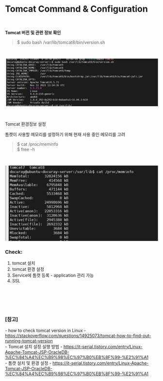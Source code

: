 # Tomcat Command & Configuration


<br>

**Tomcat 버전 및 관련 정보 확인**
> $ sudo bash /var/lib/tomcat8/bin/version.sh

<br>

![tomcat_version.JPG](img/tomcat_version.JPG)


<br>

Tomcat 환경정보 설정

톰켓이 사용할 메모리를 설정하기 위해 현재 사용 중인 메모리를 고려 <br>

> $ cat /proc/meminfo <br>
> $ free -h

<br>

![server_memory.jpg](img/server_memory.jpg)



### Check: 
1. tomcat 설치
2. tomcat 환경 설정
3. Service에 톰캣 등록 - application 관리 가능
4. SSL 


<br><br>
<br><br>

### [참고] <br>
  *-* how to check tomcat version in Linux - https://stackoverflow.com/questions/14925073/tomcat-how-to-find-out-running-tomcat-version <br>
  *-* Tomcat 설치 설정 실행 방법 - https://it-serial.tistory.com/entry/Linux-Apache-Tomcat-JSP-OracleDB-%EC%84%A4%EC%B9%98%EC%97%B0%EB%8F%99-%E2%91%A1 <br>
  *-* 톰캣 설치 및 환경 설정 - https://it-serial.tistory.com/entry/Linux-Apache-Tomcat-JSP-OracleDB-%EC%84%A4%EC%B9%98%EC%97%B0%EB%8F%99-%E2%91%A1 <br>
  

